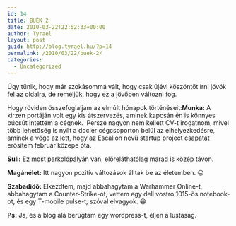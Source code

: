 ```yaml
---
id: 14
title: BUÉK 2
date: 2010-03-22T22:52:33+00:00
author: Tyrael
layout: post
guid: http://blog.tyrael.hu/?p=14
permalink: /2010/03/22/buek-2/
categories:
  - Uncategorized
---
```

<div>
  <p>
    Úgy tűnik, hogy már szokásommá vált, hogy csak újévi köszöntőt írni jövök fel az oldalra, de reméljük, hogy ez a jövőben változni fog.
  </p>
  
  <p>
    Hogy röviden összefoglaljam az elmúlt hónapok történéseit:<strong>Munka:</strong> A kirzen portáján volt egy kis átszervezés, aminek kapcsán én is könnyes búcsút intettem a cégnek.  Persze nagyon nem kellett CV-t irogatnom, mivel több lehetőség is nyílt a docler cégcsoporton belül az elhelyezkedésre, aminek a vége az lett, hogy az Escalion nevü startup project csapatát erősítem február közepe óta.
  </p>
  
  <p>
    <strong>Suli:</strong> Ez most parkolópályán van, előreláthatólag marad is közép távon.
  </p>
  
  <p>
    <strong>Magánélet:</strong> Itt nagyon pozitív változások álltak be az életemben. 😛
  </p>
  
  <p>
    <strong>Szabadidő:</strong> Elkezdtem, majd abbahagytam a Warhammer Online-t, abbahagytam a Counter-Strike-ot, vettem egy dell vostro 1015-ös notebook-ot, és egy T-mobile pulse-t, szóval elvagyok. 😀
  </p>
  
  <p>
    <strong>Ps:</strong> Ja, és a blog alá berúgtam egy wordpress-t, éljen a lustaság.
  </p>
</div>